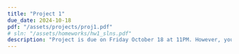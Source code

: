 ```yaml
---
title: "Project 1"
due_date: 2024-10-18
pdf: "/assets/projects/proj1.pdf"
# sln: "/assets/homeworks/hw1_slns.pdf"
description: "Project is due on Friday October 18 at 11PM. However, you can turn it in up until Monday October 21 at 11PM with no penalty, but be careful with your time management because we have an exam on Thursday October 24."
---
```

